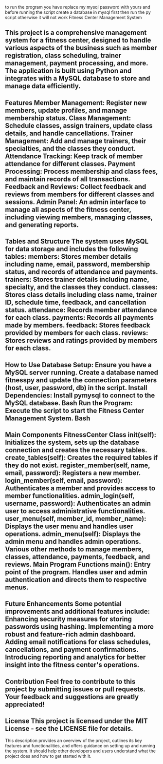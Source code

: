 to run the program you have replace my mysql password with yours and before running the script create a database in mysql first then run the py script otherwise it will not work
Fitness Center Management System

This project is a comprehensive management system for a fitness center, designed to handle various aspects of the business such as member registration, class scheduling, trainer management, payment processing, and more. The application is built using Python and integrates with a MySQL database to store and manage data efficiently.
---
Features
Member Management: Register new members, update profiles, and manage membership status.
Class Management: Schedule classes, assign trainers, update class details, and handle cancellations.
Trainer Management: Add and manage trainers, their specialties, and the classes they conduct.
Attendance Tracking: Keep track of member attendance for different classes.
Payment Processing: Process membership and class fees, and maintain records of all transactions.
Feedback and Reviews: Collect feedback and reviews from members for different classes and sessions.
Admin Panel: An admin interface to manage all aspects of the fitness center, including viewing members, managing classes, and generating reports.
---
Tables and Structure
The system uses MySQL for data storage and includes the following tables:
members: Stores member details including name, email, password, membership status, and records of attendance and payments.
trainers: Stores trainer details including name, specialty, and the classes they conduct.
classes: Stores class details including class name, trainer ID, schedule time, feedback, and cancellation status.
attendance: Records member attendance for each class.
payments: Records all payments made by members.
feedback: Stores feedback provided by members for each class.
reviews: Stores reviews and ratings provided by members for each class.
---
How to Use
Database Setup:
Ensure you have a MySQL server running. Create a database named fitnesspy and update the connection parameters (host, user, password, db) in the script.
Install Dependencies:
Install pymysql to connect to the MySQL database.
Bash
Run the Program:
Execute the script to start the Fitness Center Management System.
Bash
---
Main Components
FitnessCenter Class
__init__(self): Initializes the system, sets up the database connection and creates the necessary tables.
create_tables(self): Creates the required tables if they do not exist.
register_member(self, name, email, password): Registers a new member.
login_member(self, email, password): Authenticates a member and provides access to member functionalities.
admin_login(self, username, password): Authenticates an admin user to access administrative functionalities.
user_menu(self, member_id, member_name): Displays the user menu and handles user operations.
admin_menu(self): Displays the admin menu and handles admin operations.
Various other methods to manage members, classes, attendance, payments, feedback, and reviews.
Main Program Functions
main(): Entry point of the program. Handles user and admin authentication and directs them to respective menus.
---
Future Enhancements
Some potential improvements and additional features include:
Enhancing security measures for storing passwords using hashing.
Implementing a more robust and feature-rich admin dashboard.
Adding email notifications for class schedules, cancellations, and payment confirmations.
Introducing reporting and analytics for better insight into the fitness center's operations.
---
Contribution
Feel free to contribute to this project by submitting issues or pull requests. Your feedback and suggestions are greatly appreciated!
---
License
This project is licensed under the MIT License - see the LICENSE file for details.
---
This description provides an overview of the project, outlines its key features and functionalities, and offers guidance on setting up and running the system. It should help other developers and users understand what the project does and how to get started with it.

